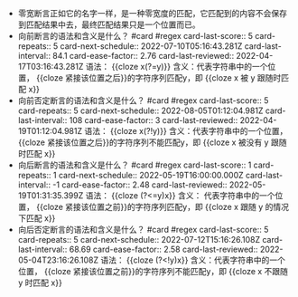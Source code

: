 - 零宽断言正如它的名字一样，是一种零宽度的匹配，它匹配到的内容不会保存到匹配结果中去，最终匹配结果只是一个位置而已。
- 向前断言的语法和含义是什么？ #card #regex
  card-last-score:: 5
  card-repeats:: 5
  card-next-schedule:: 2022-07-10T05:16:43.281Z
  card-last-interval:: 84.1
  card-ease-factor:: 2.76
  card-last-reviewed:: 2022-04-17T03:16:43.281Z
  语法： {{cloze x(?=y)}} 
  含义：代表字符串中的一个位置， {{cloze 紧接该位置之后}}的字符序列匹配y，即 {{cloze x 被 y 跟随时匹配 x}}
- 向前否定断言的语法和含义是什么？ #card #regex
  card-last-score:: 5
  card-repeats:: 5
  card-next-schedule:: 2022-08-05T01:12:04.981Z
  card-last-interval:: 108
  card-ease-factor:: 3
  card-last-reviewed:: 2022-04-19T01:12:04.981Z
  语法： {{cloze x(?!y)}} 
  含义：代表字符串中的一个位置， {{cloze 紧接该位置之后}}的字符序列不能匹配y，即 {{cloze x 被没有 y 跟随时匹配 x}}
- 向后断言的语法和含义是什么？ #card #regex
  card-last-score:: 1
  card-repeats:: 1
  card-next-schedule:: 2022-05-19T16:00:00.000Z
  card-last-interval:: -1
  card-ease-factor:: 2.48
  card-last-reviewed:: 2022-05-19T01:31:35.399Z
  语法： {{cloze (?<=y)x}} 
  含义： 代表字符串中的一个位置， {{cloze 紧接该位置之前}}的字符序列匹配y，即 {{cloze x 跟随 y 的情况下匹配 x}}
- 向后否定断言的语法和含义是什么？ #card #regex
  card-last-score:: 5
  card-repeats:: 5
  card-next-schedule:: 2022-07-12T15:16:26.108Z
  card-last-interval:: 68.69
  card-ease-factor:: 2.58
  card-last-reviewed:: 2022-05-04T23:16:26.108Z
  语法： {{cloze (?<!y)x}} 
  含义：代表字符串中的一个位置， {{cloze 紧接该位置之前}}的字符序列不能匹配y，即 {{cloze x 不跟随 y 时匹配 x}}